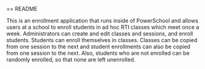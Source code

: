 == README

This is an enrollment application that runs inside of PowerSchool
and allows users at a school to enroll students in ad hoc RTI classes
which meet once a week. Administrators can create and edit classes and 
sessions, and enroll students. Students can enroll themselves in 
classes. Classes can be copied from one session to the next and 
student enrollments can also be copied from one session to the next.
Also, students who are not enrolled can be randomly enrolled, so that
none are left unenrolled.